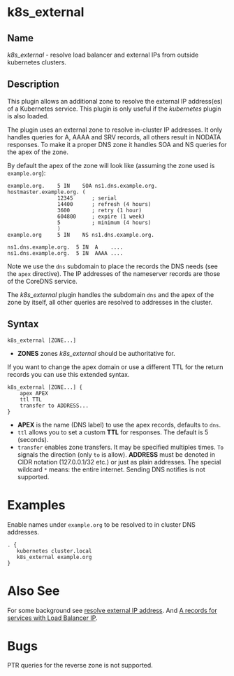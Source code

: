 # k8s_external

## Name

*k8s_external* - resolve load balancer and external IPs from outside kubernetes clusters.

## Description

This plugin allows an additional zone to resolve the external IP address(es) of a Kubernetes
service. This plugin is only useful if the *kubernetes* plugin is also loaded.

The plugin uses an external zone to resolve in-cluster IP addresses. It only handles queries for A,
AAAA and SRV records, all others result in NODATA responses. To make it a proper DNS zone it handles
SOA and NS queries for the apex of the zone.

By default the apex of the zone will look like (assuming the zone used is `example.org`):

~~~ dns
example.org.	5 IN	SOA ns1.dns.example.org. hostmaster.example.org. (
				12345      ; serial
				14400      ; refresh (4 hours)
				3600       ; retry (1 hour)
				604800     ; expire (1 week)
				5          ; minimum (4 hours)
				)
example.org		5 IN	NS ns1.dns.example.org.

ns1.dns.example.org.  5 IN  A    ....
ns1.dns.example.org.  5 IN  AAAA ....
~~~

Note we use the `dns` subdomain to place the records the DNS needs (see the `apex` directive).
The IP addresses of the nameserver records are those of the CoreDNS service.

The *k8s_external* plugin handles the subdomain `dns` and the apex of the zone by itself, all other
queries are resolved to addresses in the cluster.

## Syntax

~~~
k8s_external [ZONE...]
~~~

* **ZONES** zones *k8s_external* should be authoritative for.

If you want to change the apex domain or use a different TTL for the return records you can use
this extended syntax.

~~~
k8s_external [ZONE...] {
    apex APEX
    ttl TTL
    transfer to ADDRESS...
}
~~~

* **APEX** is the name (DNS label) to use the apex records, defaults to `dns`.
* `ttl` allows you to set a custom **TTL** for responses. The default is 5 (seconds).
* `transfer` enables zone transfers. It may be specified multiples times. `To` signals the direction
  (only `to` is allow). **ADDRESS** must be denoted in CIDR notation (127.0.0.1/32 etc.) or just as
  plain addresses. The special wildcard `*` means: the entire internet.
  Sending DNS notifies is not supported.


# Examples

Enable names under `example.org` to be resolved to in cluster DNS addresses.

~~~
. {
   kubernetes cluster.local
   k8s_external example.org
}
~~~

# Also See

For some background see [resolve external IP address](https://github.com/kubernetes/dns/issues/242).
And [A records for services with Load Balancer IP](https://github.com/coredns/coredns/issues/1851).

# Bugs

PTR queries for the reverse zone is not supported.
